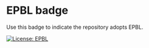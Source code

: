 # EPBL badge

Use this badge to indicate the repository adopts EPBL.

[![License: EPBL](https://img.shields.io/badge/License-EPBL-brightgreen?style=for-the-badge&labelColor=222&logo=data%3Aimage%2Fsvg%2Bxml%3Bbase64%2CCjxzdmcKICAgdmlld0JveD0iMCAwIDEwMjQgMTAyNCIKICAgZmlsbD0iY3VycmVudENvbG9yIgogICByb2xlPSJpbWciCiAgIGFyaWEtbGFiZWw9IlBCRS1MIG1hcmsiCiAgIHZlcnNpb249IjEuMSIKICAgaWQ9InN2ZzIiCiAgIHdpZHRoPSIxMDI0IgogICBoZWlnaHQ9IjEwMjQiCiAgIHhtbG5zPSJodHRwOi8vd3d3LnczLm9yZy8yMDAwL3N2ZyIKICAgeG1sbnM6c3ZnPSJodHRwOi8vd3d3LnczLm9yZy8yMDAwL3N2ZyI%2BCiAgPGRlZnMKICAgICBpZD0iZGVmczIiIC8%2BCiAgCiAgPHBhdGgKICAgICBmaWxsLXJ1bGU9ImV2ZW5vZGQiCiAgICAgZD0ibSAxNiwyIGEgMTQsMTQgMCAxIDAgMCwyOCAxNCwxNCAwIDEgMCAwLC0yOCB6IG0gMCw0IGEgMTAsMTAgMCAxIDEgMCwyMCAxMCwxMCAwIDEgMSAwLC0yMCB6IgogICAgIGNsaXAtcnVsZT0iZXZlbm9kZCIKICAgICBpZD0icGF0aDEiIC8%2BCiAgCiAgPHJlY3QKICAgICB4PSI5IgogICAgIHk9IjExIgogICAgIHdpZHRoPSIxNCIKICAgICBoZWlnaHQ9IjIuNDAwMDAwMSIKICAgICByeD0iMS4yIgogICAgIGlkPSJyZWN0MSIgLz4KICA8cmVjdAogICAgIHg9IjkiCiAgICAgeT0iMTkiCiAgICAgd2lkdGg9IjE0IgogICAgIGhlaWdodD0iMi40MDAwMDAxIgogICAgIHJ4PSIxLjIiCiAgICAgaWQ9InJlY3QyIiAvPgo8L2c%2BPC9zdmc%2BCg%3D%3D)](https://github.com/by-The-Lindemans/Equitable_Public_Benefit_License/blob/main/LICENSE.txt)
